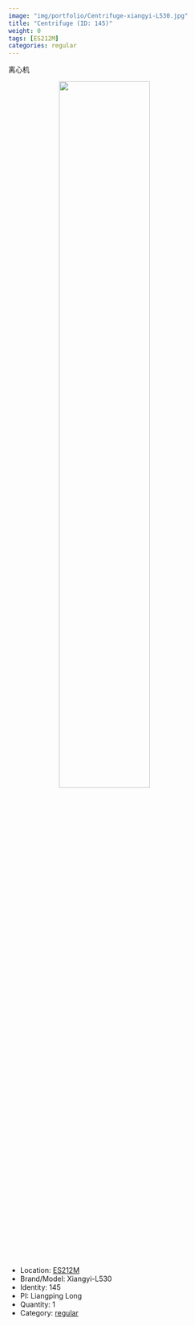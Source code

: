 ```yaml
---
image: "img/portfolio/Centrifuge-xiangyi-L530.jpg"
title: "Centrifuge (ID: 145)"
weight: 0
tags: [ES212M]
categories: regular
---
```


离心机

<!--more-->

<img src="../../img/portfolio/Centrifuge-xiangyi-L530.jpg" width="60%" style="display: block; margin: auto;">

- Location: [ES212M](../../tags/es212m)
- Brand/Model: Xiangyi-L530
- Identity: 145
- PI: Liangping Long
- Quantity: 1
- Category: [regular](../../categories/regular)






